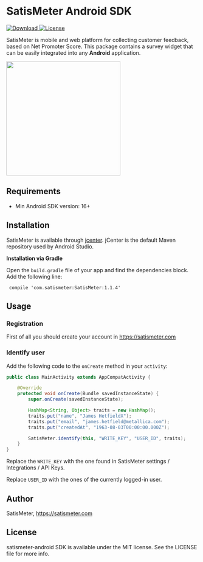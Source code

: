 # SatisMeter Android SDK

[ ![Download](https://api.bintray.com/packages/satismeterandroid/SatisMeter/SatisMeter/images/download.svg) ](https://bintray.com/satismeterandroid/SatisMeter/SatisMeter/_latestVersion)
[![License](https://img.shields.io/cocoapods/l/SatisMeter.svg?style=flat)](http://cocoapods.org/pods/SatisMeter)

SatisMeter is mobile and web platform for collecting customer feedback, based on Net Promoter Score. This package contains a survey widget that can be easily integrated into any **Android** application.

<img src="https://s3.amazonaws.com/satismeter-assets/android-survey.png" width="300"> 

## Requirements

- Min Android SDK version: 16+

## Installation

SatisMeter is available through [jcenter](https://bintray.com/satismeterandroid/SatisMeter/SatisMeter).  jCenter is the default Maven repository used by Android Studio.

**Installation via Gradle**

Open the `build.gradle` file of your app and find the dependencies block. Add the following line:

```
 compile 'com.satismeter:SatisMeter:1.1.4'
```

## Usage

### Registration

First of all you should create your account in https://satismeter.com

### Identify user

Add the following code to the `onCreate` method in your `activity`:

```Java
public class MainActivity extends AppCompatActivity {

    @Override
    protected void onCreate(Bundle savedInstanceState) {
        super.onCreate(savedInstanceState);

        HashMap<String, Object> traits = new HashMap();
        traits.put("name", "James HetfieldX");
        traits.put("email", "james.hetfield@metallica.com");
        traits.put("createdAt", "1963-08-03T00:00:00.000Z");

        SatisMeter.identify(this, "WRITE_KEY", "USER_ID", traits);
    }
}
```

Replace the `WRITE_KEY` with the one found in SatisMeter settings / Integrations / API Keys.

Replace `USER_ID` with the ones of the currently logged-in user.

## Author

SatisMeter, https://satismeter.com

## License

satismeter-android SDK is available under the MIT license. See the LICENSE file for more info.
